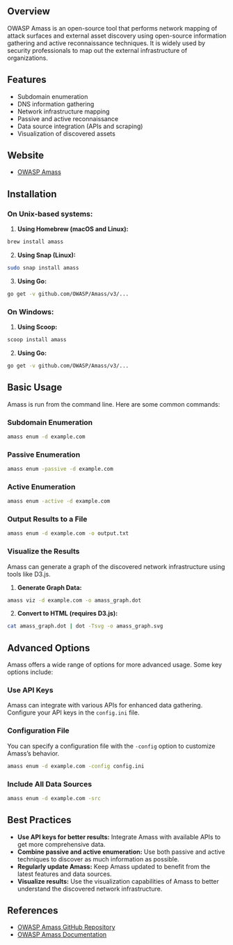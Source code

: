 ## Overview
OWASP Amass is an open-source tool that performs network mapping of attack surfaces and external asset discovery using open-source information gathering and active reconnaissance techniques. It is widely used by security professionals to map out the external infrastructure of organizations.

## Features
- Subdomain enumeration
- DNS information gathering
- Network infrastructure mapping
- Passive and active reconnaissance
- Data source integration (APIs and scraping)
- Visualization of discovered assets

## Website
- [OWASP Amass](https://owasp.org/www-project-amass/)

## Installation

### On Unix-based systems:
1. **Using Homebrew (macOS and Linux):**
```sh
brew install amass
```

2. **Using Snap (Linux):**
```sh
sudo snap install amass
```

3. **Using Go:**
```sh
go get -v github.com/OWASP/Amass/v3/...
```

### On Windows:
1. **Using Scoop:**
```sh
scoop install amass
```

2. **Using Go:**
```sh
go get -v github.com/OWASP/Amass/v3/...
```

## Basic Usage
Amass is run from the command line. Here are some common commands:

### Subdomain Enumeration
```sh
amass enum -d example.com
```

### Passive Enumeration
```sh
amass enum -passive -d example.com
```

### Active Enumeration
```sh
amass enum -active -d example.com
```

### Output Results to a File
```sh
amass enum -d example.com -o output.txt
```

### Visualize the Results
Amass can generate a graph of the discovered network infrastructure using tools like D3.js.

1. **Generate Graph Data:**
```sh
amass viz -d example.com -o amass_graph.dot
```

2. **Convert to HTML (requires D3.js):**
```sh
cat amass_graph.dot | dot -Tsvg -o amass_graph.svg
```

## Advanced Options
Amass offers a wide range of options for more advanced usage. Some key options include:

### Use API Keys
Amass can integrate with various APIs for enhanced data gathering. Configure your API keys in the `config.ini` file.

### Configuration File
You can specify a configuration file with the `-config` option to customize Amass’s behavior.

```sh
amass enum -d example.com -config config.ini
```

### Include All Data Sources
```sh
amass enum -d example.com -src
```

## Best Practices
- **Use API keys for better results:** Integrate Amass with available APIs to get more comprehensive data.
- **Combine passive and active enumeration:** Use both passive and active techniques to discover as much information as possible.
- **Regularly update Amass:** Keep Amass updated to benefit from the latest features and data sources.
- **Visualize results:** Use the visualization capabilities of Amass to better understand the discovered network infrastructure.

## References
- [OWASP Amass GitHub Repository](https://github.com/OWASP/Amass)
- [OWASP Amass Documentation](https://owasp.org/www-project-amass/)
